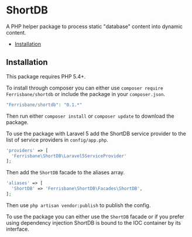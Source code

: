 # ShortDB
A PHP helper package to process static "database" content into dynamic content.

- [Installation](#installation)

## Installation
This package requires PHP 5.4+.

To install through composer you can either use `composer require Ferrisbane/shortdb` or include the package in your `composer.json`.

```php
"Ferrisbane/shortdb": "0.1.*"
```

Then run either `composer install` or `composer update` to download the package.

To use the package with Laravel 5 add the ShortDB service provider to the list of service providers in `config/app.php`.

```php
'providers' => [
  'Ferrisbane\ShortDB\Laravel5ServiceProvider'
];
```

Then add the `ShortDB` facade to the aliases array.

```php
'aliases' => [
  'ShortDB' => 'Ferrisbane\ShortDB\Facades\ShortDB',
];
```

Then use `php artisan vendor:publish` to publish the config. 

To use the package you can either use the `ShortDB` facade or if you prefer using dependency injection ShortDB is bound to the IOC container by its interface.